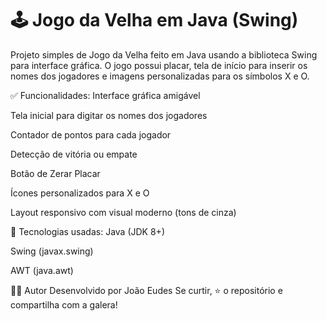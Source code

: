 # 🕹️ Jogo da Velha em Java (Swing)
Projeto simples de Jogo da Velha feito em Java usando a biblioteca Swing para interface gráfica. O jogo possui placar, tela de início para inserir os nomes dos jogadores e imagens personalizadas para os símbolos X e O.

✅ Funcionalidades:
Interface gráfica amigável

Tela inicial para digitar os nomes dos jogadores

Contador de pontos para cada jogador

Detecção de vitória ou empate

Botão de Zerar Placar

Ícones personalizados para X e O

Layout responsivo com visual moderno (tons de cinza)

🧠 Tecnologias usadas:
Java (JDK 8+)

Swing (javax.swing)

AWT (java.awt)

🙋‍♂️ Autor
Desenvolvido por João Eudes
Se curtir, ⭐ o repositório e compartilha com a galera!
